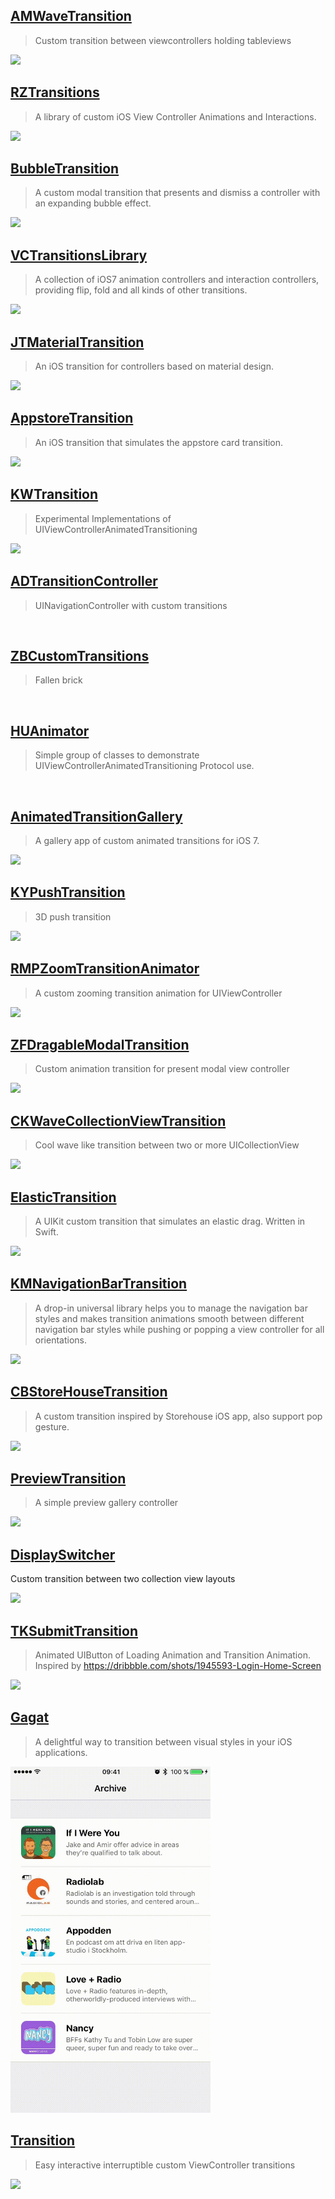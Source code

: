 [AMWaveTransition](https://github.com/andreamazz/AMWaveTransition)
--
> Custom transition between viewcontrollers holding tableviews

![](https://raw.githubusercontent.com/andreamazz/AMWaveTransition/master/assets/screenshot.gif)

[RZTransitions ](https://github.com/Raizlabs/RZTransitions)
--
> A library of custom iOS View Controller Animations and Interactions.

![](https://camo.githubusercontent.com/85800d3c1b66b7c71ab43023001d52d1e8696c7f/687474703a2f2f7261772e6769746875622e636f6d2f5261697a6c6162732f525a5472616e736974696f6e732f6d61737465722f5765622f525a5472616e736974696f6e7344656d6f2e676966)

[BubbleTransition](https://github.com/andreamazz/BubbleTransition)
--
> A custom modal transition that presents and dismiss a controller with an expanding bubble effect.

![](https://raw.githubusercontent.com/andreamazz/BubbleTransition/master/assets/screenshot.gif)

[VCTransitionsLibrary](https://github.com/ColinEberhardt/VCTransitionsLibrary)
--
> A collection of iOS7 animation controllers and interaction controllers, providing flip, fold and all kinds of other transitions.

![](https://github.com/ColinEberhardt/VCTransitionsLibrary/raw/master/Screenshots/thumbnails/Flip/1.png)

[JTMaterialTransition](https://github.com/jonathantribouharet/JTMaterialTransition)
--
> An iOS transition for controllers based on material design.

![](https://github.com/jonathantribouharet/JTMaterialTransition/raw/master/Screens/example.gif)

[AppstoreTransition](https://github.com/appssemble/appstore-card-transition)
--
> An iOS transition that simulates the appstore card transition.

![](https://github.com/appssemble/appstore-card-transition/raw/master/gif/example3.gif)

[KWTransition](https://github.com/KurtWagner/KWTransition)
--
> Experimental Implementations of UIViewControllerAnimatedTransitioning

![](https://camo.githubusercontent.com/8287a71fd6527d85c9ca272decccac752ddc3f3f/68747470733a2f2f7261772e6769746875622e636f6d2f4b7572745761676e65722f4b575472616e736974696f6e2f6d61737465722f53616d706c652f4b575472616e736974696f6e466164654261636b4f7665722e676966)

[ADTransitionController](https://github.com/applidium/ADTransitionController)
--
> UINavigationController with custom transitions

![]()

[ZBCustomTransitions](https://github.com/zonble/ZBCustomTransitions)
--
> Fallen brick

![]()

[HUAnimator](https://github.com/cinkster/HUAnimator)
--
> Simple group of classes to demonstrate UIViewControllerAnimatedTransitioning Protocol use.

![]()

[AnimatedTransitionGallery](https://github.com/shu223/AnimatedTransitionGallery)
--
> A gallery app of custom animated transitions for iOS 7.

![](https://github.com/shu223/AnimatedTransitionGallery/raw/master/gallery.gif)

[KYPushTransition](https://github.com/KittenYang/KYPushTransition)
--
> 3D push transition

![](https://github.com/KittenYang/KYPushTransition/raw/master/demo.gif)

[RMPZoomTransitionAnimator](https://github.com/recruit-mp/RMPZoomTransitionAnimator)
--
> A custom zooming transition animation for UIViewController

![](https://github.com/recruit-mp/RMPZoomTransitionAnimator/raw/master/docs/collectionview.gif)

[ZFDragableModalTransition](https://github.com/zoonooz/ZFDragableModalTransition)
--
> Custom animation transition for present modal view controller

![](https://raw.githubusercontent.com/zoonooz/ZFDragableModalTransition/master/Screenshot/ss.gif)

[CKWaveCollectionViewTransition](https://github.com/CezaryKopacz/CKWaveCollectionViewTransition)
--
> Cool wave like transition between two or more UICollectionView

![](https://raw.githubusercontent.com/CezaryKopacz/CKWaveCollectionViewTransition/master/anim.gif)

[ElasticTransition](https://github.com/lkzhao/ElasticTransition)
--
> A UIKit custom transition that simulates an elastic drag. Written in Swift.

![](https://github.com/lkzhao/ElasticTransition/raw/master/imgs/demo.gif?raw=true)

[KMNavigationBarTransition](https://github.com/MoZhouqi/KMNavigationBarTransition)
--
> A drop-in universal library helps you to manage the navigation bar styles and makes transition animations smooth between different navigation bar styles while pushing or popping a view controller for all orientations.

![](https://raw.githubusercontent.com/MoZhouqi/KMNavigationBarTransition/master/Screenshots/Before1.gif)

[CBStoreHouseTransition](https://github.com/coolbeet/CBStoreHouseTransition)
--
> A custom transition inspired by Storehouse iOS app, also support pop gesture.

![](https://camo.githubusercontent.com/0049985e5d37fec98a0f3ccc4fb2c7ec79bcb73d/68747470733a2f2f73332e616d617a6f6e6177732e636f6d2f737579752e746573742f434253746f7265486f7573655472616e736974696f6e2e676966)

[PreviewTransition](https://github.com/Ramotion/preview-transition)
--
> A simple preview gallery controller

![](https://raw.githubusercontent.com/Ramotion/preview-transition/master/preview.gif)

[DisplaySwitcher](https://github.com/Yalantis/DisplaySwitcher)
--
> 
Custom transition between two collection view layouts

![](https://github.com/Yalantis/DisplaySwitcher/raw/master/Assets/animation.gif)

[TKSubmitTransition](https://github.com/entotsu/TKSubmitTransition)
--
> Animated UIButton of Loading Animation and Transition Animation. Inspired by https://dribbble.com/shots/1945593-Login-Home-Screen

![](https://github.com/entotsu/TKSubmitTransition/raw/master/demo.gif)

[Gagat](https://github.com/Boerworz/Gagat)
--
> A delightful way to transition between visual styles in your iOS applications.

<img src="https://github.com/Boerworz/Gagat/raw/master/gagat_example.gif" width="320" height="554" />

[Transition](https://github.com/Touchwonders/Transition)
--
> Easy interactive interruptible custom ViewController transitions

![](https://github.com/Touchwonders/Transition/raw/master/Documentation/artwork/modal.gif)
